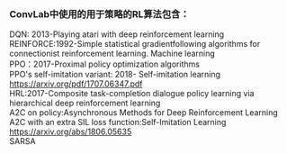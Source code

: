 ### ConvLab中使用的用于策略的RL算法包含：  

DQN: 2013-Playing atari with deep reinforcement learning  
REINFORCE:1992-Simple statistical gradientfollowing algorithms for connectionist reinforcement learning. Machine learning  
PPO：2017-Proximal policy optimization algorithms  
PPO's self-imitation variant: 2018- Self-imitation learning  https://arxiv.org/pdf/1707.06347.pdf  
HRL:2017-Composite task-completion dialogue policy learning via hierarchical deep reinforcement learning   
A2C on policy:Asynchronous Methods for Deep Reinforcement Learning    
A2C with an extra SIL loss function:Self-Imitation Learning  https://arxiv.org/abs/1806.05635   
SARSA  


















